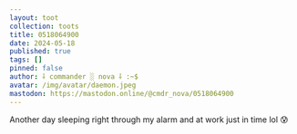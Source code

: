 ```yaml
---
layout: toot
collection: toots
title: 0518064900
date: 2024-05-18
published: true
tags: []
pinned: false
author: ⸸ commander ░ nova ⸸ :~$
avatar: /img/avatar/daemon.jpeg
mastodon: https://mastodon.online/@cmdr_nova/0518064900
---
```


Another day sleeping right through my alarm and at work just in time lol 😰
